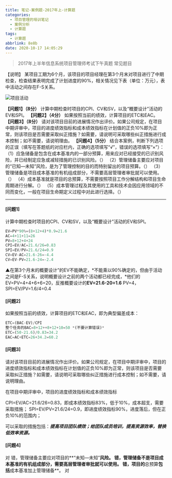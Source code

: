 ```yaml
---
title: 笔记-案例题-2017年上-计算题
categories:
  - 项目管理的培训笔记
  - 案例分析
  - 计算题
tags:
  - 计算题
abbrlink: 8e8b
date: 2020-10-17 14:05:29
---
```


> 2017年上半年信息系统项目管理师考试下午真题
> 常见题目

【说明】
某项目工期为6个月，该项目的项目经理在第3个月末对项目进行了中期检查，检查结果表明完成了计划进度的90%，相关情况见下表（单位：万元），表中活动之间存在F-S关系。 

![项目活动](https://i.loli.net/2020/10/17/dyIgo4fYmwCtJa7.png)

**【问题1】（8分）**
计算中期检查时项目的CPI、CV和SV，以及“概要设计”活动的EV和SPI。
**【问题2】（4分）**
如果按照当前的绩效，计算项目的ETC和EAC。
**【问题3】（8分）**
请对该项目目前的进展情况作出评价。如果公司规定，在项目中期评审中，项目的进度绩效指标和成本绩效指标在计划值的正负10%即为正常，则该项目是否需要采取纠正措施？如需要，请说明可采取哪些纠正措施进行成本控制；如不需要，请说明理由。
**【问题4】（5分）**
结合本案例，判断下列选项的正误（填写在答题纸的对应栏内，正确的选项填写“√”，错误的选项填写“×”）：
（1）应急储备是包含在成本基准内的一部分预算，用来应对已经接受的已识别风险，并已经制定应急或减轻措施的已识别风险。（）
（2）管理储备主要应对项目的“已知—未知”风险，是为了管理控制的目的而特别留出的项目预算。（）
（3）管理储备是项目成本基准的有机组成部分，不需要高层管理者审批就可以使用。（）
（4）成本基准就是项目的总预算，不需要按照项目工作分解结构和项目生命周期进行分解。（）
（5）成本管理过程及其使用的工具和技术会因应用领域的不同而变化，一般在项目生命期定义过程中对此进行选择。（）

<!-- more -->

---

#### [问题1]

计算中期检查时项目的CPI、CV和SV，以及“概要设计”活动的EV和SPI。

``` javascript
EV=PV*90%=(8+12+4)*0.9=21.6
AC=4+11+11=26
PV=8+12+4+24
CPI=EV/AC=21.6/26=0.83
SPI=EV/PV=21.6/24=0.9
CV=EV-AC=21.6-26=-4.4
CV=EV-PV=21.6-24=-2.4
```

▲在第3个月末的概要设计”的EV不能确定，*不能乘以90%确定的，但由于活动之间是F-S关系，说明概要设计之前的两个活动都已经完成，*他们的EV=PV=4+4+6+6=20，反推概要设计的**EV=21.6-20=1.6**
PV=4，SPI=EV/PV=1.6/4=0.4

#### [问题2]

如果按照当前的绩效，计算项目的ETC和EAC，即为典型偏差成本：

``` javascript
ETC=(BAC-EV)/CPI
整个任务的BAC=8+12++8+12+10=50 *(不要计算错误)*
ETC=(50-21.6)/0.83=34.2
EAC=AC+ETC=26+34.2=60.2
```

#### [问题3]

请对该项目目前的进展情况作出评价。如果公司规定，在项目中期评审中，项目的进度绩效指标和成本绩效指标在计划值的正负10%即为正常，则该项目是否需要采取纠正措施？如需要，请说明可采取哪些纠正措施进行成本控制；如不需要，请说明理由。

在项目中期评审中，项目的进度绩效指标和成本绩效指标

CPI=EV/AC=21.6/26=0.83，即成本绩效指标83%，低于10%，成本超支，需要采取措施；
SPI=EV/PV=21.6/24=0.9，即进度绩效指标90%，进度落后，但在正负10%的范围内；

可以采取的措施包括：***提高项目团队绩效；给团队成员培训，提高资源效率，替换低效率资源。***

#### [问题4]

对
错，管理储备主要应对项目的**“未知—未知”**风险。
错，管理储备不是项目成本基准的有机组成部分，需要高层管理者审批就可以使用。
错，项目的**总预算**包括**成本基准加上管理储备**。
对
